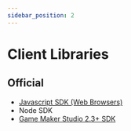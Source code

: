 ```yaml
---
sidebar_position: 2
---
```


# Client Libraries

## Official
- [Javascript SDK (Web Browsers)](https://github.com/forjagames/fg-api/tree/main/libs/js-browser)
- Node SDK
- [Game Maker Studio 2.3+ SDK](https://github.com/forjagames/fg-api/tree/main/libs/gms2)
